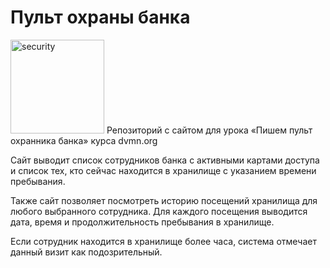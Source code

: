 # Пульт охраны банка
<img src="https://dvmn.org/media/lessons/Django_1-st_LVl_003.png" alt="security" width="150"/>
Репозиторий с сайтом для урока «Пишем пульт охранника банка» курса dvmn.org

Сайт выводит список сотрудников банка с активными картами доступа и список тех, кто сейчас находится в хранилище с указанием времени пребывания.

Также сайт позволяет посмотреть историю посещений хранилища для любого выбранного сотрудника. Для каждого посещения выводится дата, время и продолжительность пребывания в хранилище.

Если сотрудник находится в хранилище более часа, система отмечает данный визит как подозрительный.
